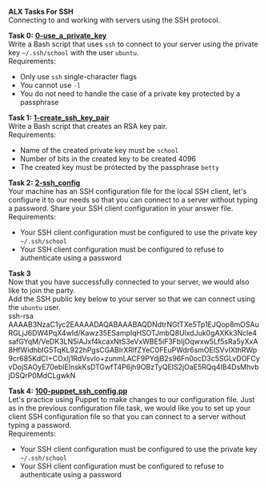 **ALX Tasks For SSH**  
Connecting to and working with servers using the SSH protocol.  

**Task 0:** **[0-use_a_private_key](0-use_a_private_key)**  
Write a Bash script that uses `ssh` to connect to your server using the private key `~/.ssh/school` with the user `ubuntu`.  
Requirements:  
* Only use `ssh` single-character flags  
* You cannot use `-l`  
* You do not need to handle the case of a private key protected by a passphrase  

**Task 1:** **[1-create_ssh_key_pair](1-create_ssh_key_pair)**  
Write a Bash script that creates an RSA key pair.  
Requirements:  
* Name of the created private key must be `school`  
* Number of bits in the created key to be created 4096  
* The created key must be protected by the passphrase `betty`  

**Task 2:** **[2-ssh_config](2-ssh_config)**  
Your machine has an SSH configuration file for the local SSH client, let's configure it to our needs so that you can connect to a server without typing a password. Share your SSH client configuration in your answer file.  
Requirements:  
* Your SSH client configuration must be configured to use the private key `~/.ssh/school`  
* Your SSH client configuration must be configured to refuse to authenticate using a password  

**Task 3**  
Now that you have successfully connected to your server, we would also like to join the party.  
Add the SSH public key below to your server so that we can connect using the `ubuntu` user.  
ssh-rsa AAAAB3NzaC1yc2EAAAADAQABAAABAQDNdtrNGtTXe5Tp1EJQop8mOSAuRGLjJ6DW4PqX4wId/Kawz35ESampIqHSOTJmbQ8UlxdJuk0gAXKk3Ncle4safGYqM/VeDK3LN5iAJxf4kcaxNtS3eVxWBE5iF3FbIjOqwxw5Lf5sRa5yXxA8HfWidhbIG5TqKL922hPgsCGABIrXRlfZYeC0FEuPWdr6smOElSVvIXthRWp9cr685KdCI+COxlj1RdVsvIo+zunmLACF9PYdjB2s96Fn0ocD3c5SGLvDOFCyvDojSAOyE70ebIElnskKsDTGwfT4P6jh9OBzTyQEIS2jOaE5RQq4IB4DsMhvbjDSQrP0MdCLgwkN  

**Task 4:** **[100-puppet_ssh_config.pp](100-puppet_ssh_config.pp)**  
Let's practice using Puppet to make changes to our configuration file. Just as in the previous configuration file task, we would like you to set up your client SSH configuration file so that you can connect to a server without typing a password.  
Requirements:  
* Your SSH client configuration must be configured to use the private key `~/.ssh/school`  
* Your SSH client configuration must be configured to refuse to authenticate using a password
